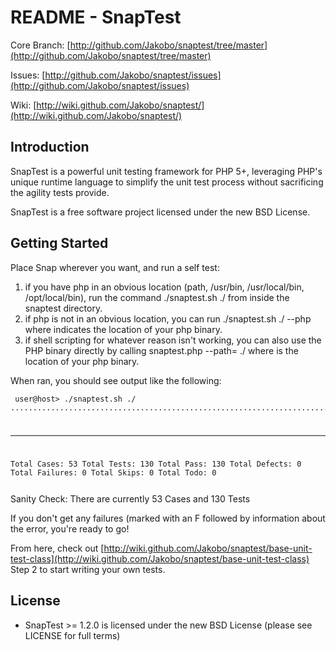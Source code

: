 README - SnapTest
=================

Core Branch: [http://github.com/Jakobo/snaptest/tree/master](http://github.com/Jakobo/snaptest/tree/master)

Issues: [http://github.com/Jakobo/snaptest/issues](http://github.com/Jakobo/snaptest/issues)

Wiki: [http://wiki.github.com/Jakobo/snaptest/](http://wiki.github.com/Jakobo/snaptest/)

Introduction
------------
SnapTest is a powerful unit testing framework for PHP 5+, leveraging PHP's unique runtime language to simplify the unit test process without sacrificing the agility tests provide.

SnapTest is a free software project licensed under the new BSD License.

Getting Started
---------------

Place Snap wherever you want, and run a self test:

   1. if you have php in an obvious location (path, /usr/bin, /usr/local/bin, /opt/local/bin), run the command ./snaptest.sh ./ from inside the snaptest directory.
   2. if php is not in an obvious location, you can run ./snaptest.sh ./ --php<path> where <path> indicates the location of your php binary.
   3. if shell scripting for whatever reason isn't working, you can also use the PHP binary directly by calling <php> snaptest.php --path=<php> ./ where <php> is the location of your php binary. 

When ran, you should see output like the following:

<code><pre>
user@host> ./snaptest.sh ./
..................................................................................................................................
______________________________________________________________________
Total Cases:    53
Total Tests:    130
Total Pass:     130
Total Defects:  0
Total Failures: 0
Total Skips:    0
Total Todo:     0
</pre></code>

Sanity Check: There are currently 53 Cases and 130 Tests

If you don't get any failures (marked with an F followed by information about the error, you're ready to go!

From here, check out [http://wiki.github.com/Jakobo/snaptest/base-unit-test-class](http://wiki.github.com/Jakobo/snaptest/base-unit-test-class) Step 2 to start writing your own tests.

License
-------
  * SnapTest >= 1.2.0 is licensed under the new BSD License (please see LICENSE for full terms)